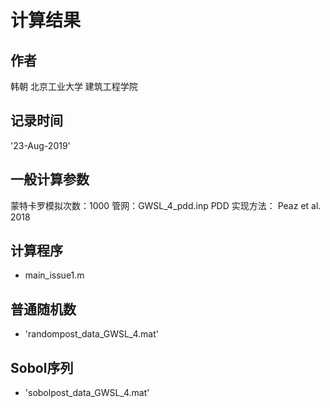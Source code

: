 # 计算结果
## 作者
韩朝 北京工业大学 建筑工程学院
## 记录时间
 '23-Aug-2019'
## 一般计算参数
蒙特卡罗模拟次数：1000
管网：GWSL_4_pdd.inp
PDD 实现方法： Peaz et al. 2018
## 计算程序
- main_issue1.m
## 普通随机数
- 'randompost_data_GWSL_4.mat'
## Sobol序列
- 'sobolpost_data_GWSL_4.mat'

